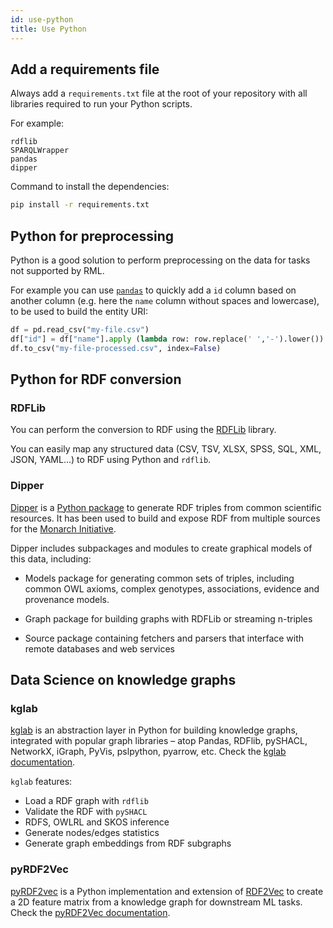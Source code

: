```yaml
---
id: use-python
title: Use Python
---
```


## Add a requirements file

Always add a `requirements.txt` file at the root of your repository with all libraries required to run your Python scripts.

For example:

```
rdflib
SPARQLWrapper
pandas
dipper
```

Command to install the dependencies:

```bash
pip install -r requirements.txt
```

## Python for preprocessing

Python is a good solution to perform preprocessing on the data for tasks not supported by RML. 

For example you can use [`pandas`](https://pandas.pydata.org/) to quickly add a `id` column based on another column (e.g. here the `name` column without spaces and lowercase), to be used to build the entity URI:

```python
df = pd.read_csv("my-file.csv")
df["id"] = df["name"].apply (lambda row: row.replace(' ','-').lower())
df.to_csv("my-file-processed.csv", index=False)
```

## Python for RDF conversion

### RDFLib

You can perform the conversion to RDF using the [RDFLib](https://rdflib.readthedocs.io/en/stable/) library.

You can easily map any structured data (CSV, TSV, XLSX, SPSS, SQL, XML, JSON, YAML...) to RDF using Python and `rdflib`.

### Dipper

[Dipper](https://dipper.readthedocs.io/en/latest/) is a [Python package](https://pypi.org/project/dipper/) to generate RDF triples from common scientific resources. It has been used to build and expose RDF from multiple sources for the [Monarch Initiative](https://monarchinitiative.org).

Dipper includes subpackages and modules to create graphical models of this data, including:

- Models package for generating common sets of triples, including  common OWL axioms, complex genotypes, associations, evidence and  provenance models.
- Graph package for building graphs with RDFLib or streaming n-triples

- Source package containing fetchers and parsers that interface with remote databases and web services

## Data Science on knowledge graphs

### kglab

[kglab](https://github.com/DerwenAI/kglab) is an abstraction layer in Python for building knowledge graphs, integrated with popular graph libraries – atop Pandas, RDFlib, pySHACL, NetworkX,  iGraph, PyVis, pslpython, pyarrow, etc. Check the [kglab documentation](https://derwen.ai/docs/kgl/).

`kglab` features:

* Load a RDF graph with `rdflib`
* Validate the RDF with `pySHACL` 
* RDFS, OWLRL and SKOS inference
* Generate nodes/edges statistics
* Generate graph embeddings from RDF subgraphs

### pyRDF2Vec

[pyRDF2vec](https://github.com/IBCNServices/pyRDF2Vec) is a Python implementation and extension of [RDF2Vec](http://rdf2vec.org/) to create a 2D feature matrix from a knowledge graph for downstream ML tasks. Check the [pyRDF2Vec documentation](https://pyrdf2vec.readthedocs.io/en/latest/).


